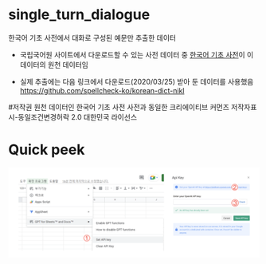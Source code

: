 # single_turn_dialogue
한국어 기초 사전에서 대화로 구성된 예문만 추출한 데이터


- 국립국어원 사이트에서 다운로드할 수 있는 사전 데이터 중 [한국어 기초 사전](https://krdict.korean.go.kr/mainAction)이 이 데이터의 원천 데이터임

-  실제 추출에는 다음 링크에서 다운로드(2020/03/25) 받아 둔 데이터를 사용했음
https://github.com/spellcheck-ko/korean-dict-nikl 

#저작권 
원천 데이터인 한국어 기초 사전 사전과 동일한 크리에이티브 커먼즈 저작자표시-동일조건변경허락 2.0 대한민국 라이선스

# Quick peek

![quick_peek](./gpt.png)
